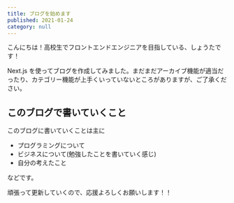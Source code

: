 ```yaml
---
title: ブログを始めます
published: 2021-01-24
category: null
---
```


こんにちは！高校生でフロントエンドエンジニアを目指している、しょうたです！

Next.js を使ってブログを作成してみました。まだまだアーカイブ機能が適当だったり、カテゴリー機能が上手くいっていないところがありますが、ご了承ください。

## このブログで書いていくこと
このブログに書いていくことは主に

- プログラミングについて
- ビジネスについて(勉強したことを書いていく感じ)
- 自分の考えたこと

などです。

頑張って更新していくので、応援よろしくお願いします！！